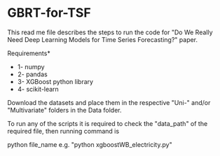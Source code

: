# GBRT-for-TSF

This read me file describes the steps to run the code for "Do We Really Need Deep Learning Models for 
Time Series Forecasting?" paper.

Requirements*
* 1- numpy
* 2- pandas
* 3- XGBoost python library 
* 4- scikit-learn


Download the datasets and place them in the respective "Uni-" and/or "Multivariate" folders in the Data folder.

To run any of the scripts it is required to check the "data_path" of the required file, then
running command is 

python file_name e.g. "python xgboostWB_electricity.py"
